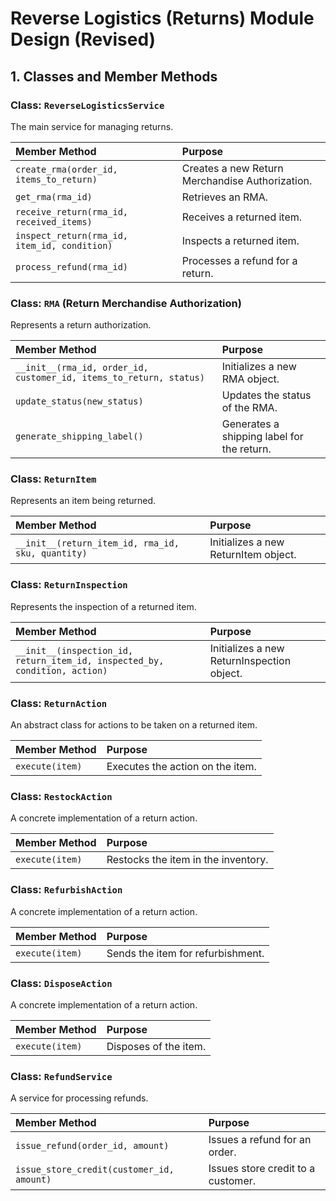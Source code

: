 # Reverse Logistics (Returns) Module Design (Revised)

## 1. Classes and Member Methods

### Class: `ReverseLogisticsService`

The main service for managing returns.

| Member Method | Purpose |
| :--- | :--- |
| `create_rma(order_id, items_to_return)` | Creates a new Return Merchandise Authorization. |
| `get_rma(rma_id)` | Retrieves an RMA. |
| `receive_return(rma_id, received_items)` | Receives a returned item. |
| `inspect_return(rma_id, item_id, condition)` | Inspects a returned item. |
| `process_refund(rma_id)` | Processes a refund for a return. |

### Class: `RMA` (Return Merchandise Authorization)

Represents a return authorization.

| Member Method | Purpose |
| :--- | :--- |
| `__init__(rma_id, order_id, customer_id, items_to_return, status)` | Initializes a new RMA object. |
| `update_status(new_status)` | Updates the status of the RMA. |
| `generate_shipping_label()` | Generates a shipping label for the return. |

### Class: `ReturnItem`

Represents an item being returned.

| Member Method | Purpose |
| :--- | :--- |
| `__init__(return_item_id, rma_id, sku, quantity)` | Initializes a new ReturnItem object. |

### Class: `ReturnInspection`

Represents the inspection of a returned item.

| Member Method | Purpose |
| :--- | :--- |
| `__init__(inspection_id, return_item_id, inspected_by, condition, action)` | Initializes a new ReturnInspection object. |

### Class: `ReturnAction`

An abstract class for actions to be taken on a returned item.

| Member Method | Purpose |
| :--- | :--- |
| `execute(item)` | Executes the action on the item. |

### Class: `RestockAction`

A concrete implementation of a return action.

| Member Method | Purpose |
| :--- | :--- |
| `execute(item)` | Restocks the item in the inventory. |

### Class: `RefurbishAction`

A concrete implementation of a return action.

| Member Method | Purpose |
| :--- | :--- |
| `execute(item)` | Sends the item for refurbishment. |

### Class: `DisposeAction`

A concrete implementation of a return action.

| Member Method | Purpose |
| :--- | :--- |
| `execute(item)` | Disposes of the item. |

### Class: `RefundService`

A service for processing refunds.

| Member Method | Purpose |
| :--- | :--- |
| `issue_refund(order_id, amount)` | Issues a refund for an order. |
| `issue_store_credit(customer_id, amount)` | Issues store credit to a customer. |